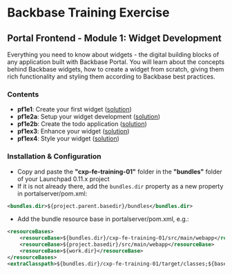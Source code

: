 # Backbase Training Exercise

## Portal Frontend - Module 1: Widget Development

Everything you need to know about widgets - the digital building blocks of any application built with Backbase Portal. You will learn about the concepts behind Backbase widgets, how to create a widget from scratch, giving them rich functionality and styling them according to Backbase best practices.

### Contents

 - **pf1e1**: Create your first widget ([solution](cxp-fe-training-01/src/main/webapp/static/cxp-fe-training-01/widgets/pf1e1-todo))
 - **pf1e2a**: Setup your widget development ([solution](cxp-fe-training-01/src/main/webapp/static/cxp-fe-training-01/widgets/pf1e2a-todo))
 - **pf1e2b**: Create the todo application ([solution](cxp-fe-training-01/src/main/webapp/static/cxp-fe-training-01/widgets/pf1e2b-todo))
 - **pf1ex3**: Enhance your widget ([solution](cxp-fe-training-01/src/main/webapp/static/cxp-fe-training-01/widgets/pf1e3-todo))
 - **pf1ex4**: Style your widget ([solution](cxp-fe-training-01/src/main/webapp/static/cxp-fe-training-01/widgets/pf1e4-todo))

### Installation & Configuration

 - Copy and paste the **"cxp-fe-training-01"** folder in the **"bundles"** folder of your Launchpad 0.11.x project
 - If it is not already there, add the `bundles.dir` property as a new property in portalserver/pom.xml:

```xml
<bundles.dir>${project.parent.basedir}/bundles</bundles.dir>
```

 - Add the bundle resource base in portalserver/pom.xml, e.g.:

```xml
<resourceBases>
    <resourceBase>${bundles.dir}/cxp-fe-training-01/src/main/webapp</resourceBase>
    <resourceBase>${project.basedir}/src/main/webapp</resourceBase>
    <resourceBase>${work.dir}</resourceBase>
</resourceBases>
<extraClasspath>${bundles.dir}/cxp-fe-training-01/target/classes;${basedir}/target/classes/;${basedir}/target/portalserver/WEB-INF/classes</extraClasspath>
```
